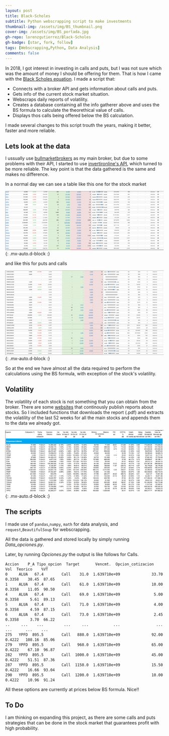 ```yaml
---
layout: post
title: Black-Scholes
subtitle: Python webscrapping script to make investments
thumbnail-img: /assets/img/BS_thumbnail.png
cover-img: /assets/img/BS_portada.jpg
gh-repo: lorenzgutierrez/Black-Scholes
gh-badge: [star, fork, follow]
tags: [Webscrapping,Python, Data Analysis]
comments: false
---
```


In 2018, I got interest in investing in calls and puts, but I was not sure which was the amount of money I should be offering for them. That is how I came with the [Black Scholes equation](https://en.wikipedia.org/wiki/Black%E2%80%93Scholes_model). I made a script that:
- Connects with a broker API and gets information about calls and puts.
- Gets info of the current stock market situation.
- Webscraps daily reports of volatility.
- Creates a database containing all the info gatherer above and uses the BS formula to calculate the theorethical value of calls.
- Displays thos calls being offered below the BS calculation.

I made several changes to this script trouth the years, making it better, faster and more reliable.

## Lets look at the data
I ussually use [bullmarketbrokers](https://www.bullmarketbrokers.com) as my main broker, but due to some problems with their API, I started to use [invertironline's API](https://www.invertironline.com), which turned to be more reliable. The key point is that the data gathered is the same and makes no difference.

In a normal day we can see a table like this one for the stock market

![Figure 1-1](/assets/Figuras/BS2.png "Title"){: .mx-auto.d-block :}

and like this for puts and calls

![Figure 1-2](/assets/Figuras/BS1.png "Title"){: .mx-auto.d-block :}

So at the end we have almost all the data required to perform the calculations using the BS formula, with exception of the stock's volatility. 

## Volatility
The volatility of each stock is not something that you can obtain from the broker. There are some [websites](https://www.iamc.com.ar/informediario/) that continously publish reports about stocks. So I included functions that downloads the report (.pdf) and extracts the volatility of the last 52 weeks for all the main stocks and appends them to the data we already got.

![Figure 1-3](/assets/Figuras/Reporte.png "Title"){: .mx-auto.d-block :}

## The scripts
I made use of `pandas`,`numpy`, `math` for data analysis, and `request`,`BeautifulSoup` for webscrapping.

All the data is gathered and stored locally by simply running *Data_opciones.py*.

Later, by running *Opciones.py* the output is like follows for Calls.

~~~
Accion    P_A Tipo_opcion  Target       Vencmt.  Opcion_cotizacion         Vol  Teorico    %VT
0     ALUA   67.4        Call    31.0  1.639710e+09              33.70  0.3358    38.45  87.65 
1     ALUA   67.4        Call    61.0  1.639710e+09              10.00  0.3358    11.05  90.50 
4     ALUA   67.4        Call    69.0  1.639710e+09               5.00  0.3358     5.61  89.13 
5     ALUA   67.4        Call    71.0  1.639710e+09               4.00  0.3358     4.59  87.15 
6     ALUA   67.4        Call    73.0  1.639710e+09               2.45  0.3358     3.70  66.22 
..     ...    ...         ...     ...           ...                ...     ...      ...    ... 
275   YPFD  895.5        Call   880.0  1.639710e+09              92.00  0.4222   108.16  85.06 
279   YPFD  895.5        Call   960.0  1.639710e+09              65.00  0.4222    67.10  96.87 
282   YPFD  895.5        Call  1000.0  1.639710e+09              45.00  0.4222    51.51  87.36 
287   YPFD  895.5        Call  1150.0  1.639710e+09              15.50  0.4222    16.66  93.04 
290   YPFD  895.5        Call  1200.0  1.639710e+09              10.00  0.4222    10.96  91.24 
~~~
All these options are currently at prices below BS formula. Nice!!


## To Do
I am thinking on expanding this project, as there are some calls and puts strategies that can be done in the stock market that guarantees profit with high probability.
